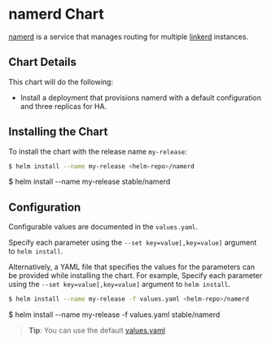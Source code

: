 # namerd Chart

[namerd](https://linkerd.io/in-depth/namerd/) is a service that manages routing for multiple [linkerd](https://github.com/kubernetes/charts/tree/master/stable/linkerd) instances.

## Chart Details
This chart will do the following:

* Install a deployment that provisions namerd with a default configuration and three replicas for HA.

## Installing the Chart

To install the chart with the release name `my-release`:

```bash
$ helm install --name my-release <helm-repo>/namerd
```

$ helm install --name my-release stable/namerd
## Configuration

Configurable values are documented in the `values.yaml`.

Specify each parameter using the `--set key=value[,key=value]` argument to `helm install`.

Alternatively, a YAML file that specifies the values for the parameters can be provided while installing the chart. For example,
Specify each parameter using the `--set key=value[,key=value]` argument to `helm install`.

```bash
$ helm install --name my-release -f values.yaml <helm-repo>/namerd
```

$ helm install --name my-release -f values.yaml stable/namerd
> **Tip**: You can use the default [values.yaml](values.yaml)

